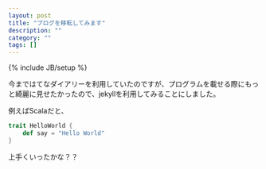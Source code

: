 ```yaml
---
layout: post
title: "ブログを移転してみます"
description: ""
category: ""
tags: []
---
```

{% include JB/setup %}

今まではてなダイアリーを利用していたのですが、プログラムを載せる際にもっと綺麗に見せたかったので、jekyllを利用してみることにしました。

例えばScalaだと、

~~~ scala
trait HelloWorld {
    def say = "Hello World"
}
~~~

上手くいったかな？？
